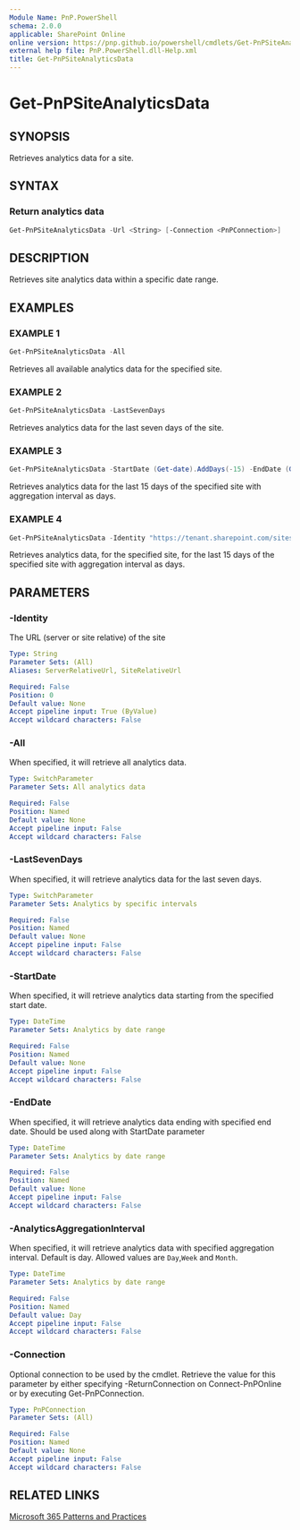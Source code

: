 ```yaml
---
Module Name: PnP.PowerShell
schema: 2.0.0
applicable: SharePoint Online
online version: https://pnp.github.io/powershell/cmdlets/Get-PnPSiteAnalyticsData.html
external help file: PnP.PowerShell.dll-Help.xml
title: Get-PnPSiteAnalyticsData
---
```

  
# Get-PnPSiteAnalyticsData

## SYNOPSIS
Retrieves analytics data for a site.

## SYNTAX

### Return analytics data
```powershell
Get-PnPSiteAnalyticsData -Url <String> [-Connection <PnPConnection>]
```

## DESCRIPTION
Retrieves site analytics data within a specific date range.

## EXAMPLES

### EXAMPLE 1
```powershell
Get-PnPSiteAnalyticsData -All
```

Retrieves all available analytics data for the specified site.

### EXAMPLE 2
```powershell
Get-PnPSiteAnalyticsData -LastSevenDays
```

Retrieves analytics data for the last seven days of the site.

### EXAMPLE 3
```powershell
Get-PnPSiteAnalyticsData -StartDate (Get-date).AddDays(-15) -EndDate (Get-date) -AnalyticsAggregationInterval Day
```

Retrieves analytics data for the last 15 days of the specified site with aggregation interval as days.

### EXAMPLE 4
```powershell
Get-PnPSiteAnalyticsData -Identity "https://tenant.sharepoint.com/sites/mysite" -StartDate (Get-date).AddDays(-15) -EndDate (Get-date) -AnalyticsAggregationInterval Day
```

Retrieves analytics data, for the specified site, for the last 15 days of the specified site with aggregation interval as days.

## PARAMETERS

### -Identity
The URL (server or site relative) of the site

```yaml
Type: String
Parameter Sets: (All)
Aliases: ServerRelativeUrl, SiteRelativeUrl

Required: False
Position: 0
Default value: None
Accept pipeline input: True (ByValue)
Accept wildcard characters: False
```

### -All
When specified, it will retrieve all analytics data.

```yaml
Type: SwitchParameter
Parameter Sets: All analytics data

Required: False
Position: Named
Default value: None
Accept pipeline input: False
Accept wildcard characters: False
```

### -LastSevenDays
When specified, it will retrieve analytics data for the last seven days.

```yaml
Type: SwitchParameter
Parameter Sets: Analytics by specific intervals

Required: False
Position: Named
Default value: None
Accept pipeline input: False
Accept wildcard characters: False
```

### -StartDate
When specified, it will retrieve analytics data starting from the specified start date.

```yaml
Type: DateTime
Parameter Sets: Analytics by date range

Required: False
Position: Named
Default value: None
Accept pipeline input: False
Accept wildcard characters: False
```

### -EndDate
When specified, it will retrieve analytics data ending with specified end date. Should be used along with StartDate parameter

```yaml
Type: DateTime
Parameter Sets: Analytics by date range

Required: False
Position: Named
Default value: None
Accept pipeline input: False
Accept wildcard characters: False
```

### -AnalyticsAggregationInterval
When specified, it will retrieve analytics data with specified aggregation interval. Default is day.
Allowed values are `Day`,`Week` and `Month`.

```yaml
Type: DateTime
Parameter Sets: Analytics by date range

Required: False
Position: Named
Default value: Day
Accept pipeline input: False
Accept wildcard characters: False
```

### -Connection
Optional connection to be used by the cmdlet. Retrieve the value for this parameter by either specifying -ReturnConnection on Connect-PnPOnline or by executing Get-PnPConnection.

```yaml
Type: PnPConnection
Parameter Sets: (All)

Required: False
Position: Named
Default value: None
Accept pipeline input: False
Accept wildcard characters: False
```

## RELATED LINKS

[Microsoft 365 Patterns and Practices](https://aka.ms/m365pnp)